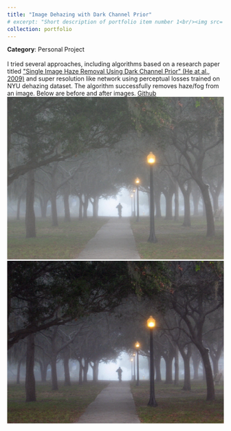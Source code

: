 ```yaml
---
title: "Image Dehazing with Dark Channel Prior"
# excerpt: "Short description of portfolio item number 1<br/><img src='/images/500x300.png'>"
collection: portfolio
---
```


**Category**: Personal Project<br/><br/>
I tried several approaches, including algorithms based on a research paper titled ["Single Image Haze Removal Using Dark Channel Prior" (He at al., 2009)](https://dl.acm.org/citation.cfm?id=2521310) and super resolution like network using perceptual losses trained on NYU dehazing dataset. The algorithm successfully removes haze/fog from an image. Below are before and after images. [Github](https://github.com/rrwiyatn/Image-Dehazing-Dark-Channel-Prior)<br/>
<img src='/images/dehaze_classic_1.png'><img src='/images/dehaze_classic_2.png'>